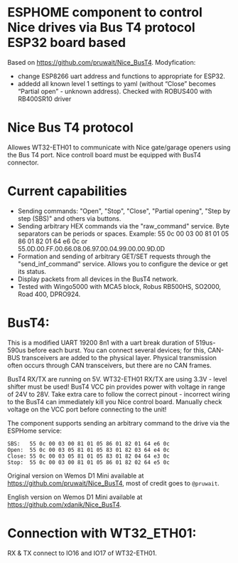# ESPHOME component to control Nice drives via Bus T4 protocol ESP32 board based

Based on https://github.com/pruwait/Nice_BusT4.
Modyfication:
- change ESP8266 uart address and functions to appropriate for ESP32.
- addedd all known level 1 settings to yaml (without “Close” becomes “Partial open” - unknown address).
Checked with ROBUS400 with RB400SR10 driver 

# Nice Bus T4 protocol

Allowes WT32-ETH01 to communicate with Nice gate/garage openers using the Bus T4 port.
Nice controll board must be equipped with BusT4 connector.

# Current capabilities
* Sending commands: "Open", "Stop", "Close", "Partial opening", "Step by step (SBS)" and others via buttons.
* Sending arbitrary HEX commands via the "raw_command" service. Byte separators can be periods or spaces. Example: 55 0c 00 03 00 81 01 05 86 01 82 01 64 e6 0c or 55.0D.00.FF.00.66.08.06.97.00.04.99.00.00.9D.0D
* Formation and sending of arbitrary GET/SET requests through the "send_inf_command" service. Allows you to configure the device or get its status.
* Display packets from all devices in the BusT4 network.
* Tested with Wingo5000 with MCA5 block, Robus RB500HS, SO2000, Road 400, DPRO924.

# BusT4:
This is a modified UART 19200 8n1 with a uart break duration of 519us-590us before each burst.
You can connect several devices; for this, CAN-BUS transceivers are added to the physical layer.
Physical transmission often occurs through CAN transceivers, but there are no CAN frames.

BusT4 RX/TX are running on 5V. WT32-ETH01 RX/TX are using 3.3V - level shifter must be used!
BusT4 VCC pin provides power with voltage in range of 24V to 28V.
Take extra care to follow the correct pinout - incorrect wiring to the BusT4 can immediately kill you Nice control board. Manually check voltage on the VCC port before connecting to the unit!

The component supports sending an arbitrary command to the drive via the ESPHome service:
```
SBS:   55 0c 00 03 00 81 01 05 86 01 82 01 64 e6 0c
Open:  55 0c 00 03 05 81 01 05 83 01 82 03 64 e4 0c
Close: 55 0c 00 03 05 81 01 05 83 01 82 04 64 e3 0c
Stop:  55 0c 00 03 00 81 01 05 86 01 82 02 64 e5 0c
```

Original version on Wemos D1 Mini available at https://github.com/pruwait/Nice_BusT4, most of credit goes to `@pruwait`.

English version on Wemos D1 Mini available at https://github.com/xdanik/Nice_BusT4.

# Connection with WT32_ETH01:
RX & TX connect to IO16 and IO17 of WT32-ETH01.
